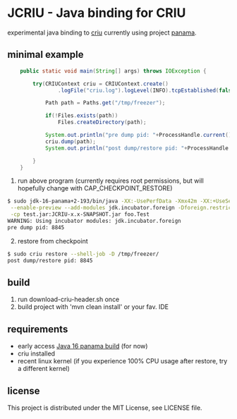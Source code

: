 # JCRIU - Java binding for CRIU
experimental java binding to [criu](https://github.com/checkpoint-restore/criu) currently using project [panama](https://openjdk.java.net/projects/panama/).

## minimal example
```java
    public static void main(String[] args) throws IOException {

        try(CRIUContext criu = CRIUContext.create()
                .logFile("criu.log").logLevel(INFO).tcpEstablished(false).leaveRunning(false)) {

            Path path = Paths.get("/tmp/freezer");

            if(!Files.exists(path))
                Files.createDirectory(path);

            System.out.println("pre dump pid: "+ProcessHandle.current().pid());
            criu.dump(path);
            System.out.println("post dump/restore pid: "+ProcessHandle.current().pid());

        }
    }

```

1) run above program (currently requires root permissions, but will hopefully change with CAP_CHECKPOINT_RESTORE)
```bash
$ sudo jdk-16-panama+2-193/bin/java -XX:-UsePerfData -Xmx42m -XX:+UseSerialGC\
 --enable-preview --add-modules jdk.incubator.foreign -Dforeign.restricted=permit\
 -cp test.jar:JCRIU-x.x-SNAPSHOT.jar foo.Test
WARNING: Using incubator modules: jdk.incubator.foreign
pre dump pid: 8845
```

2) restore from checkpoint
```bash
$ sudo criu restore --shell-job -D /tmp/freezer/
post dump/restore pid: 8845

```

## build
1) run download-criu-header.sh once
2) build project with 'mvn clean install' or your fav. IDE

## requirements
+ early access [Java 16 panama build](https://jdk.java.net/panama/) (for now)
+ criu installed
+ recent linux kernel (if you experience 100% CPU usage after restore, try a different kernel)

## license
This project is distributed under the MIT License, see LICENSE file.

